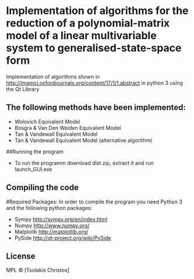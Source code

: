 Implementation of algorithms for the reduction of a polynomial-matrix model of a linear multivariable system to generalised-state-space form 
==============

Implementation of algorithms shown in http://imamci.oxfordjournals.org/content/17/1/1.abstract in python 3 using the Qt Library

## The following methods have been implemented:

- Wolovich Equivalent Model
- Bosgra & Van Den Weiden Equivalent Model
- Tan & Vandewall  Equivalent Model 
- Tan & Vandewall  Equivalent Model (alternative algorithm)

##Running the program
- To run the programm download dist.zip, extract it and run  launch_GUI.exe 

## Compiling the code 
#Required Packages:
In order to compile the program you need Python 3 and the following python packages:

- Sympy http://sympy.org/en/index.html
- Numpy http://www.numpy.org/
- Matplolib http://matplotlib.org/
- PySide http://qt-project.org/wiki/PySide



## License

MPL © [Tsolakis Christos]
